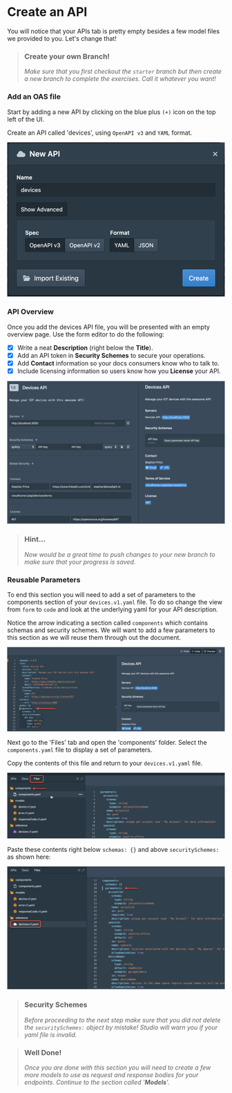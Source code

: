 # Create an API

You will notice that your APIs tab is pretty empty besides a few model files we provided to you. Let's change that!

<!-- theme: warning -->

> ### Create your own Branch!
>
> _Make sure that you first checkout the `starter` branch but then create a new branch to complete the exercises. Call it whatever you want!_

### Add an OAS file

Start by adding a new API by clicking on the blue plus `(+)` icon on the top left of the UI.

Create an API called 'devices', using `OpenAPI v3` and `YAML` format.

![newAPI](../../assets/images/newAPI.png)

### API Overview

Once you add the devices API file, you will be presented with an empty overview page. Use the form editor to do the following:

- [x] Write a neat **Description** (right below the **Title**).
- [x] Add an API token in **Security Schemes** to secure your operations.
- [x] Add **Contact** information so your docs consumers know who to talk to.
- [x] Include licensing information so users know how you **License** your API.

![overview](../../assets/images/overview.png)

<!-- theme: info -->

> ### Hint...
>
> *Now would be a great time to push changes to your new branch to make sure that your progress is saved.*

### Reusable Parameters

To end this section you will need to add a set of parameters to the components section of your `devices.v1.yaml` file. To do so change the view from `form` to `code` and look at the underlying yaml for your API description.

Notice the arrow indicating a section called `components` which contains schemas and security schemes. We will want to add a few parameters to this section as we will reuse them through out the document.

![empty components](../../assets/images/emptyComponents.png)

Next go to the 'Files' tab and open the 'components' folder. Select the `components.yaml` file to display a set of parameters. 

Copy the contents of this file and return to your `devices.v1.yaml` file. 

![parameters](../../assets/images/parameters.png)

Paste these contents right below `schemas: {}` and above `securitySchemes:` as shown here:

![shared parameters](../../assets/images/sharedParameters.png)

<!-- theme: warning -->

> ### Security Schemes
>
> _Before proceeding to the next step make sure that you did not delete the _`securitySchemes:`_ object by mistake! Studio will warn you if your yaml file is invalid._

<!-- theme: success -->

> ### Well Done!
>
>*Once you are done with this section you will need to create a few more models to use as request and response bodies for your endpoints. Continue to the section called '**Models**'.*
